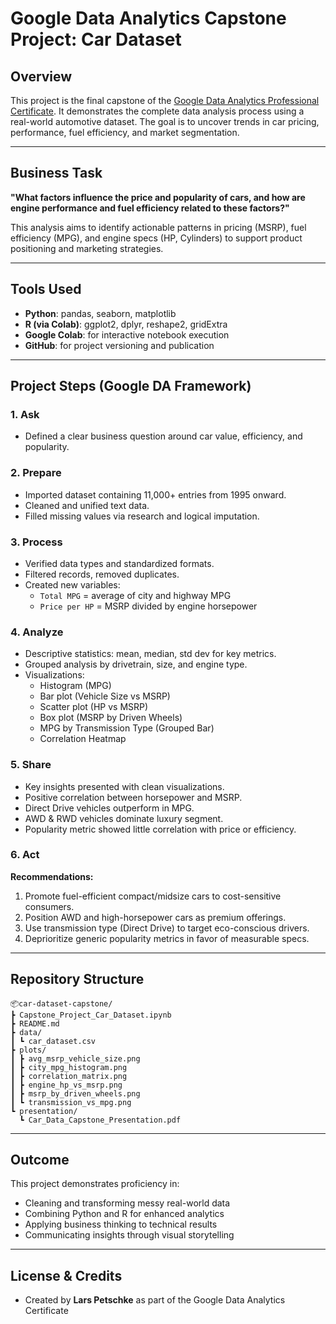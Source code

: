 # Google Data Analytics Capstone Project: Car Dataset

## Overview
This project is the final capstone of the [Google Data Analytics Professional Certificate](https://www.coursera.org/professional-certificates/google-data-analytics). It demonstrates the complete data analysis process using a real-world automotive dataset. The goal is to uncover trends in car pricing, performance, fuel efficiency, and market segmentation.

---

## Business Task
**"What factors influence the price and popularity of cars, and how are engine performance and fuel efficiency related to these factors?"**

This analysis aims to identify actionable patterns in pricing (MSRP), fuel efficiency (MPG), and engine specs (HP, Cylinders) to support product positioning and marketing strategies.

---

## Tools Used
- **Python**: pandas, seaborn, matplotlib  
- **R (via Colab)**: ggplot2, dplyr, reshape2, gridExtra  
- **Google Colab**: for interactive notebook execution  
- **GitHub**: for project versioning and publication

---

## Project Steps (Google DA Framework)

### 1. Ask
- Defined a clear business question around car value, efficiency, and popularity.

### 2. Prepare
- Imported dataset containing 11,000+ entries from 1995 onward.
- Cleaned and unified text data.
- Filled missing values via research and logical imputation.

### 3. Process
- Verified data types and standardized formats.
- Filtered records, removed duplicates.
- Created new variables:
  - `Total MPG` = average of city and highway MPG  
  - `Price per HP` = MSRP divided by engine horsepower

### 4. Analyze
- Descriptive statistics: mean, median, std dev for key metrics.
- Grouped analysis by drivetrain, size, and engine type.
- Visualizations:
  - Histogram (MPG)
  - Bar plot (Vehicle Size vs MSRP)
  - Scatter plot (HP vs MSRP)
  - Box plot (MSRP by Driven Wheels)
  - MPG by Transmission Type (Grouped Bar)
  - Correlation Heatmap

### 5. Share
- Key insights presented with clean visualizations.
- Positive correlation between horsepower and MSRP.
- Direct Drive vehicles outperform in MPG.
- AWD & RWD vehicles dominate luxury segment.
- Popularity metric showed little correlation with price or efficiency.

### 6. Act
**Recommendations:**
1. Promote fuel-efficient compact/midsize cars to cost-sensitive consumers.
2. Position AWD and high-horsepower cars as premium offerings.
3. Use transmission type (Direct Drive) to target eco-conscious drivers.
4. Deprioritize generic popularity metrics in favor of measurable specs.

---

## Repository Structure

```
📦car-dataset-capstone/
┣ Capstone_Project_Car_Dataset.ipynb
┣ README.md
┣ data/
┃ ┗ car_dataset.csv
┣ plots/
┃ ┣ avg_msrp_vehicle_size.png
┃ ┣ city_mpg_histogram.png
┃ ┣ correlation_matrix.png
┃ ┣ engine_hp_vs_msrp.png
┃ ┣ msrp_by_driven_wheels.png
┃ ┗ transmission_vs_mpg.png
┗ presentation/
  ┗ Car_Data_Capstone_Presentation.pdf
```

---

## Outcome
This project demonstrates proficiency in:
- Cleaning and transforming messy real-world data
- Combining Python and R for enhanced analytics
- Applying business thinking to technical results
- Communicating insights through visual storytelling

---

## License & Credits
- Created by **Lars Petschke** as part of the Google Data Analytics Certificate


